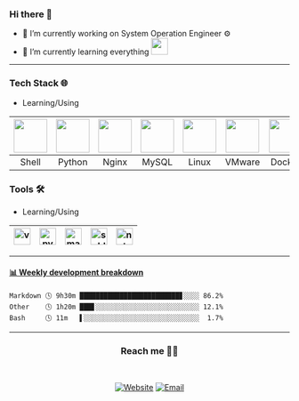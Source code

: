 ### Hi there 👋

- 🔭 I’m currently working on System Operation Engineer ⚙️
- 🌱 I’m currently learning everything <img src="https://media.giphy.com/media/WUlplcMpOCEmTGBtBW/giphy.gif" width="30">

____
### Tech Stack 🌐
- Learning/Using

|<img height=60px src="https://img.icons8.com/clouds/60/000000/console.png">|<img height=60px src="https://img.icons8.com/dusk/60/000000/python.png"> |<img height=60px src="https://img.icons8.com/color/60/000000/nginx.png">  |<img height=60px src="https://img.icons8.com/ios/60/000000/mysql-logo.png"> |<img height=60px src="https://img.icons8.com/dusk/60/000000/linux.png"> |<img height=60px src="https://img.icons8.com/color/60/000000/vmware.png"> |<img height=60px src="https://img.icons8.com/dusk/60/000000/docker.png">|<img height=60px src="https://img.icons8.com/dusk/60/000000/firewall.png">|<img src="https://img.icons8.com/dusk/60/000000/z.png"/>|
|:---:|:---:|:---:|:---:|:---:|:---:|:---:|:---:|:---:|
|Shell|Python|Nginx|MySQL|Linux|VMware|Docker|iptables|Zabbix|



### Tools 🛠️
- Learning/Using

|<img src="https://img.icons8.com/color/48/000000/visual-studio-code-2019.png" alt="vscode logo" width="30">|<img src="https://img.icons8.com/color/48/000000/pycharm.png" alt="pycharm logo" width="30">|<img src="https://img.icons8.com/color/48/000000/markdown.png" alt="markdown logo" width="30">|<img src="https://img.icons8.com/color/48/000000/sublime-text.png" alt="sublime-text logo" width="30">|<img src="https://img.icons8.com/color/48/000000/notepad-plus-plus.png" alt="notepad logo" width="30">|
|---|---|---|---|---|
____

<!-- waka-box start -->
#### <a href="https://gist.github.com/4c6432f21fbb2ccce51dcbffb5abe149" target="_blank">📊 Weekly development breakdown</a>
```text
Markdown 🕓 9h30m █████████████████████████▊░░░░ 86.2%
Other    🕓 1h20m ███▋░░░░░░░░░░░░░░░░░░░░░░░░░░ 12.1%
Bash     🕓 11m   ▌░░░░░░░░░░░░░░░░░░░░░░░░░░░░░  1.7%
```
<!-- Powered by https://github.com/YouEclipse/waka-box-go . -->
<!-- waka-box end -->
____
<h3 align="center"> Reach me 🤝🏻  </h3>
<br />
<p align="center">
<a href="https://ecarry.cc/"><img alt="Website" src="https://img.shields.io/badge/Website-ecarry.cc-green?style=flat-square&logo=google-chrome"></a> <a href="mailto:lianshiliang93@gmail.com"><img alt="Email" src="https://img.shields.io/badge/Email-lianshiliang93@gmail.com-red?style=flat-square&logo=gmail"></a>
</p>
